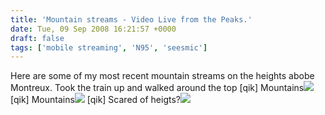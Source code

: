 ```yaml
---
title: 'Mountain streams - Video Live from the Peaks.'
date: Tue, 09 Sep 2008 16:21:57 +0000
draft: false
tags: ['mobile streaming', 'N95', 'seesmic']
---
```


Here are some of my most recent mountain streams on the heights abobe Montreux. Took the train up and walked around the top \[qik\] Mountains[![](http://seesmic.com/images/spacer.gif)](http://seesmic.com) \[qik\] Mountains[![](http://seesmic.com/images/spacer.gif)](http://seesmic.com) \[qik\] Scared of heigts?[![](http://seesmic.com/images/spacer.gif)](http://seesmic.com)